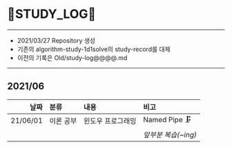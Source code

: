 # 📜STUDY_LOG📜
---
- 2021/03/27 Repository 생성
- 기존의 algorithm-study-1d1solve의 study-record를 대체
- 이전의 기록은 Old/study-log@@@@.md
---

## 2021/06

<div markdown="1">

|날짜|분류|내용|비고|
|----:|:----|:----|:----|
|21/06/01|이론 공부|윈도우 프로그래밍| Named Pipe 🗜 |
||||*앞부분 복습(~ing)*|
</div>
